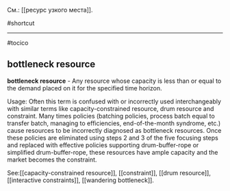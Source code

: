 См.: [[ресурс узкого места]].

#shortcut




<hr/>

#tocico

## bottleneck resource

<b>bottleneck resource</b> -   Any resource whose capacity is less than or equal to the demand placed on it for the specified time horizon. 




Usage: Often this term is confused with or incorrectly used interchangeably with similar terms like capacity-constrained resource, drum resource and constraint.  Many times policies (batching policies, process batch equal to transfer batch, managing to efficiencies, end-of-the-month syndrome, etc.) cause resources to be incorrectly diagnosed as bottleneck resources. Once these policies are eliminated using steps 2 and 3 of the five focusing steps and replaced with effective policies supporting drum-buffer-rope or simplified drum-buffer-rope, these resources have ample capacity and the market becomes the constraint.  



See:[[capacity-constrained resource]], [[constraint]], [[drum resource]], [[interactive constraints]], [[wandering bottleneck]].
